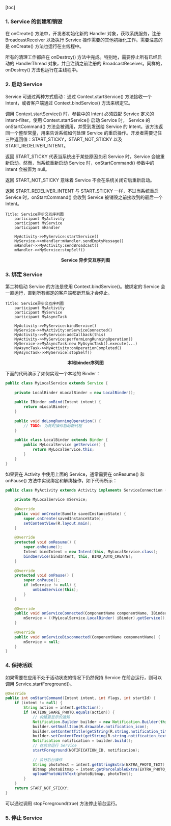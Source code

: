 [toc]

### 1. Service 的创建和销毁

在 onCreate() 方法中，开发者初始化新的 Handler 对象，获取系统服务，注册 BroadcastReceiver 以及执行 Service 操作需要的其他初始化工作。需要注意的是 onCreate() 方法也运行在主线程中。

所有的清理工作都应在 onDestroy() 方法中完成。特别地，需要停止所有已经启动的 HandlerThread 对象，并且注销之前注册的 BroadcastReceiver。同样的，onDestroy() 方法也运行在主线程中。

### 2. 启动 Service

Service 可通过两种方式启动：通过 Context.startService() 方法接收一个 Intent，或者客户端通过 Context.bindService() 方法来绑定它。

调用 Context.startService() 时，参数中的 Intent 必须匹配 Service 定义的 intent-filter。使用 Context.startService() 启动 Service 时， Service 的 onStartCommand() 方法会被调用，并受到发送给 Service 的 Intent。该方法返回一个整型常量，用来告诉系统如何处理 Service 的重启操作。开发者需要记住三种返回值：START_STICKY，START_NOT_STICKY 以及 START_REDELIVER_INTENT。

返回 START_STICKY 代表当系统出于某些原因关闭 Service 时，Service 会被重新启动。然而，当系统重新启动 Service 时，onStartCommand() 参数中的 Intent 会被置为 null。

返回 START_NOT_STICKY 意味着 Service 不会在系统关闭它后重新启动。

返回 START_REDELIVER_INTENT 与 START_STICKY 一样，不过当系统重启 Service 时，onStartCommand() 会收到 Service 被销毁之前接收到的最后一个 Intent。

```sequence
Title: Service异步交互序列图
	participant MyActivity
	participant MyService
	participant mHandler
	
	MyActivity->>MyService:startService()
	MyService->>mHandler:mHandler.sendEmptyMessage()
	mHandler->>MyActivity:sendBroadcast()
	mHandler->>MyService:stopSelf()
```

<center><b>Service 异步交互序列图</b></center>

### 3. 绑定 Service

第二种启动 Service 的方法是使用 Context.bindService()。被绑定的 Service 会一直运行，直到所有绑定的客户端都断开后才会停止。

```sequence
Title: Service异步交互序列图
	participant MyActivity
	participant MyService
	participant MyAsyncTask
	
	MyActivity->>MyService:bindService()
	MyService->>MyActivity:onServiceConnected()
	MyActivity->>MyService:addCallback(this)
	MyActivity->>MyService:performLongRunningOperation()
	MyService->>MyAsyncTask:new MyAsyncTask().execute(...)
	MyAsyncTask->>MyActivity:onOperationCompleted()
	MyAsyncTask->>MyService:stopSelf()
```
<center><b>本地binder序列图</b></center>

下面的代码演示了如何实现一个本地的 Binder：

```java
public class MyLocalService extends Service {
    
    private LocalBinder mLocalBinder = new LocalBinder();
    
    public IBinder onBind(Intent intent) {
        return mLocalBinder;
    }
    
    public void doLongRunningOperation() {
        // TODO: 为耗时操作启动新线程
    }
    
    public class LocalBinder extends Binder {
        public MyLocalService getService() {
            return MyLocalService.this;
        }
    }
}
```

如果要在 Activity 中使用上面的 Service，通常需要在 onResume() 和 onPause() 方法中实现绑定和解绑操作，如下代码所示：

```java
public class MyActivity extends Activity implements ServiceConnection {
    
    private MyLocalService mService;
    
    @Override
    public void onCreate(Bundle savedInstanceState) {
        super.onCreate(savedInstanceState);
        setContentView(R.layout.main);
    }
    
    @Override
    protected void onResume() {
        super.onResume();
        Intent bindIntent = new Intent(this, MyLocalService.class);
        bindService(bindIntent, this, BIND_AUTO_CREATE);
    }
    
    @Override
    protected void onPause() {
        super.onPause();
        if (mService != null) {
            unbindService(this);
        }
    }
    
    @Override
    public void onServiceConnected(ComponentName componentName, IBinder iBinder) {
        mService = ((MyLocalService.LocalBinder) iBinder).getService();
    }
    
    @Override
    public void onServiceDisconnected(ComponentName componentName) {
        mService = null;
    }
}
```

### 4. 保持活跃

如果需要在应用不处于活动状态的情况下仍然保持 Service 在前台运行，则可以调用 Service.startForeground()。

```java
@Override
public int onStartCommand(Intent intent, int flags, int startId) {
    if (intent != null) {
        String action = intent.getAction();
        if (ACTION_SHARE_PHOTO.equals(action)) {
            // 构建要显示的通知
            Notification.Builder builder = new Notification.Builder(this);
            builder.setSmallIcon(R.drawable.notification_icon);
            builder.setContentTitle(getString(R.string.notification_title));
            builder.setContentText(getString(R.string.notification_text));
            Notification notification = builder.build();
            // 在前台运行 Service
            startForeground(NOTIFICATION_ID, notification);
            
            // 执行后台操作
            String photoText = intent.getStringExtra(EXTRA_PHOTO_TEXT);
            Bitmap photoBitmap = intent.getParcelableExtra(EXTRA_PHOTO_BITMAP);
            uploadPhotoWithText(photoBitmap, photoText);
        }
    }
    return START_NOT_STICKY;
}
```

可以通过调用 stopForeground(true) 方法停止前台运行。

### 5. 停止 Service

